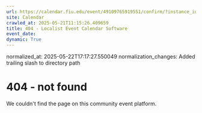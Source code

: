```yaml
---
url: https://calendar.fiu.edu/event/49109765919551/confirm/?instance_id=49109765944143&return=https%3A%2F%2Fcalendar.fiu.edu%2Fthefrost
site: Calendar
crawled_at: 2025-05-21T11:15:26.409659
title: 404 - Localist Event Calendar Software
event_date: 
dynamic: True
---
```

normalized_at: 2025-05-22T17:17:27.550049
normalization_changes: Added trailing slash to directory path

# 404 - not found
We couldn't find the page on this community event platform.
